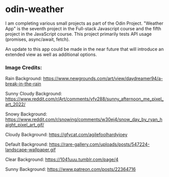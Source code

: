 # odin-weather

I am completing various small projects as part of the Odin Project. "Weather App" is the seventh project in the Full-stack Javascript course and the fifth project in the JavaScript course. This project primarily tests API usage (promises, async/await, fetch).

An update to this app could be made in the near future that will introduce an extended view as well as additional options.

### Image Credits:

Rain Background:
https://www.newgrounds.com/art/view/daydreamer94/a-break-in-the-rain

Sunny Cloudy Background:
https://www.reddit.com/r/Art/comments/vfv288/sunny_afternoon_me_pixel_art_2022/

Snowy Background:
https://www.reddit.com/r/snowing/comments/w30ej4/snow_day_by_ryan_haight_pixel_art_gif/

Cloudy Background:
https://gfycat.com/agilefoolhardyjoey

Default Background:
https://rare-gallery.com/uploads/posts/547224-landscape-wallpaper.gif

Clear Background:
https://1041uuu.tumblr.com/page/4

Sunny Background:
https://www.patreon.com/posts/22364716
